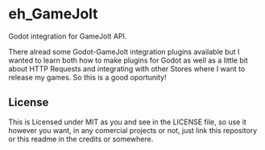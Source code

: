 # eh_GameJolt
Godot integration for GameJolt API. 

There alread some Godot-GameJolt integration plugins available but I wanted to learn both how to make plugins for Godot as well as a little bit about HTTP Requests and integrating with other Stores where I want to release my games. So this is a good oportunity!

## License
This is Licensed under MIT as you and see in the LICENSE file, so use it however you want, in any comercial projects or not, just link this repository or this readme in the credits or somewhere.
